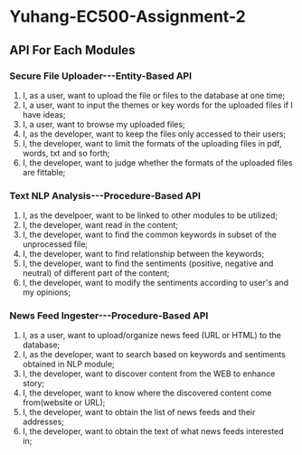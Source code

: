 # Yuhang-EC500-Assignment-2

## API For Each Modules
### Secure File Uploader---Entity-Based API
1. I, as a user, want to upload the file or files to the database at one time;
2. I, a user, want to input the themes or key words for the uploaded files if I have ideas;
3. I, a user, want to browse my uploaded files;
4. I, as the developer, want to keep the files only accessed to their users;
5. I, the developer, want to limit the formats of the uploading files in pdf, words, txt and so forth;
6. I, the developer, want to judge whether the formats of the uploaded files are fittable;

### Text NLP Analysis---Procedure-Based API
1. I, as the develpoer, want to be linked to other modules to be utilized;
2. I, the developer, want read in the content;
3. I, the developer, want to find the common keywords in subset of the unprocessed file;
4. I, the developer, want to find relationship between the keywords;
5. I, the developer, want to find the sentiments (positive, negative and neutral) of different part of the content;
6. I, the developer, want to modify the sentiments according to user's and my opinions;

### News Feed Ingester---Procedure-Based API
1. I, as a user, want to upload/organize news feed (URL or HTML) to the database;
2. I, as the developer, want to search based on keywords and sentiments obtained in NLP module;
3. I, the developer, want to discover content from the WEB to enhance story;
4. I, the developer, want to know where the discovered content come from(website or URL);
5. I, the developer, want to obtain the list of news feeds and their addresses;
6. I, the developer, want to obtain the text of what news feeds interested in;